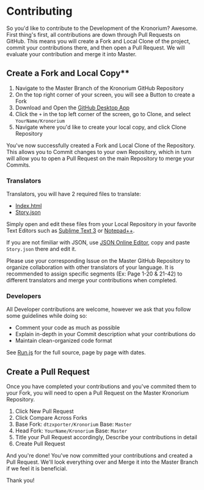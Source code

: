 # Contributing
So you'd like to contribute to the Development of the Kronorium? Awesome. First thing's first, all contributions are down through Pull Requests on GitHub. This means you will create a Fork and Local Clone of the project, commit your contributions there, and then open a Pull Request. We will evaluate your contribution and merge it into Master.

## Create a Fork and Local Copy**
1. Navigate to the Master Branch of the Kronorium GitHub Repository
2. On the top right corner of your screen, you will see a Button to create a Fork
3. Download and Open the [GitHub Desktop App](https://desktop.github.com/)
4. Click the `+` in the top left corner of the screen, go to Clone, and select `YourName/Kronorium`
5. Navigate where you'd like to create your local copy, and click Clone Repository

You've now successfully created a Fork and Local Clone of the Repository. This allows you to Commit changes to your own Repository, which in turn will allow you to open a Pull Request on the main Repository to merge your Commits.

### Translators
Translators, you will have 2 required files to translate:
* [Index.html](https://github.com/dtzxporter/Kronorium/blob/master/data/en/index.html)
* [Story.json](https://github.com/dtzxporter/Kronorium/blob/master/data/en/story.json)

Simply open and edit these files from your Local Repository in your favorite Text Editors such as [Sublime Text 3](https://www.sublimetext.com/3) or [Notepad++](https://notepad-plus-plus.org/download/v7.3.3.html).

If you are not fimiliar with JSON, use [JSON Online Editor](http://www.jsoneditoronline.org/), copy and paste `Story.json` there and edit it.

Please use your corresponding Issue on the Master GitHub Repository to organize collaboration with other translators of your language. It is recommended to assign specific segments (Ex: Page 1-20 & 21-42) to different translators and merge your contributions when completed.

### Developers
All Developer contributions are welcome, however we ask that you follow some guidelines while doing so:
* Comment your code as much as possible
* Explain in-depth in your Commit description what your contributions do
* Maintain clean-organized code format

See [Run.js](https://github.com/dtzxporter/Kronorium/blob/master/scripts/run.js) for the full source, page by page with dates.

## Create a Pull Request
Once you have completed your contributions and you've commited them to your Fork, you will need to open a Pull Request on the Master Kronorium Repository.
1. Click New Pull Request
2. Click Compare Across Forks
3. Base Fork: `dtzxporter/Kronorium` Base: `Master`
4. Head Fork: `YourName/Kronorium` Base: `Master`
5. Title your Pull Request accordingly, Describe your contributions in detail
6. Create Pull Request

And you're done! You've now committed your contributions and created a Pull Request. We'll look everything over and Merge it into the Master Branch if we feel it is beneficial.

Thank you!